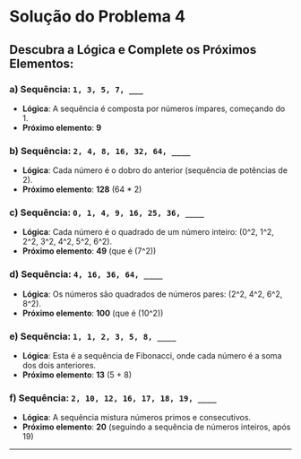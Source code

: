 # Solução do Problema 4

## Descubra a Lógica e Complete os Próximos Elementos:

### a) Sequência: `1, 3, 5, 7, ___`
- **Lógica**: A sequência é composta por números ímpares, começando do 1.
- **Próximo elemento**: **9**

### b) Sequência: `2, 4, 8, 16, 32, 64, ____`
- **Lógica**: Cada número é o dobro do anterior (sequência de potências de 2).
- **Próximo elemento**: **128** (64 * 2)

### c) Sequência: `0, 1, 4, 9, 16, 25, 36, ____`
- **Lógica**: Cada número é o quadrado de um número inteiro: \(0^2, 1^2, 2^2, 3^2, 4^2, 5^2, 6^2\).
- **Próximo elemento**: **49** (que é \(7^2\))

### d) Sequência: `4, 16, 36, 64, ____`
- **Lógica**: Os números são quadrados de números pares: \(2^2, 4^2, 6^2, 8^2\).
- **Próximo elemento**: **100** (que é \(10^2\))

### e) Sequência: `1, 1, 2, 3, 5, 8, ____`
- **Lógica**: Esta é a sequência de Fibonacci, onde cada número é a soma dos dois anteriores.
- **Próximo elemento**: **13** (5 + 8)

### f) Sequência: `2, 10, 12, 16, 17, 18, 19, ____`
- **Lógica**: A sequência mistura números primos e consecutivos.
- **Próximo elemento**: **20** (seguindo a sequência de números inteiros, após 19)
---
